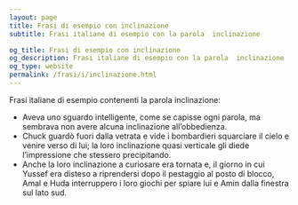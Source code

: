 ```yaml
---
layout: page
title: Frasi di esempio con inclinazione 
subtitle: Frasi italiane di esempio con la parola  inclinazione

og_title: Frasi di esempio con inclinazione 
og_description: Frasi italiane di esempio con la parola  inclinazione
og_type: website
permalink: /frasi/i/inclinazione.html
---
```


Frasi italiane di esempio contenenti la parola inclinazione:


- Aveva uno sguardo intelligente, come se capisse ogni parola, ma sembrava non avere alcuna inclinazione all’obbedienza.
- Chuck guardò fuori dalla vetrata e vide i bombardieri squarciare il cielo e venire verso di lui; la loro inclinazione quasi verticale gli diede l’impressione che stessero precipitando.
- Anche la loro inclinazione a curiosare era tornata e, il giorno in cui Yussef era disteso a riprendersi dopo il pestaggio al posto di blocco, Amal e Huda interruppero i loro giochi per spiare lui e Amin dalla finestra sul lato sud.
